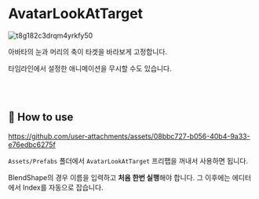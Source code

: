 # AvatarLookAtTarget
![t8g182c3drqm4yrkfy50](https://github.com/user-attachments/assets/39cb7d26-57f7-42f1-bea4-b65c26c9c3fc)

아바타의 눈과 머리의 축이 타겟을 바라보게 고정합니다.

타임라인에서 설정한 애니메이션을 무시할 수도 있습니다.

</br></br>
## 📌 How to use
https://github.com/user-attachments/assets/08bbc727-b056-40b4-9a33-e76edbc6275f

```Assets/Prefabs``` 폴더에서 ```AvatarLookAtTarget``` 프리팹을 꺼내서 사용하면 됩니다.

BlendShape의 경우 이름을 입력하고 **처음 한번 실행**해야 합니다.
그 이후에는 에디터에서 Index를 자동으로 잡습니다.
